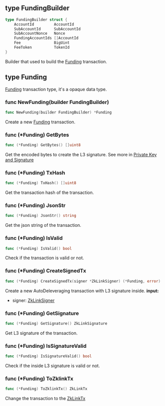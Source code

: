 ## type FundingBuilder

```go
type FundingBuilder struct {
	AccountId         AccountId
	SubAccountId      SubAccountId
	SubAccountNonce   Nonce
	FundingAccountIds []AccountId
	Fee               BigUint
	FeeToken          TokenId
}
```

Builder that used to build the [Funding](#type-funding) transaction.

## type Funding
[Funding](../../../api-and-sdk/data-types/transaction/funding.md) transaction type, it's a opaque data type.

### func NewFunding(builder FundingBuilder)
```go
func NewFunding(builder FundingBuilder) *Funding
```
Create a new [Funding](#type-funding) transaction.

### func (*Funding) GetBytes
```go
func (*Funding) GetBytes() []uint8
```
Get the encoded bytes to create the L3 signature. See more in [Private Key and Signature](../../../api-and-sdk/private-key-and-signature/encode/funding.md)

### func (*Funding) TxHash

```go
func (*Funding) TxHash() []uint8
```
Get the transaction hash of the transaction.

### func (*Funding) JsonStr

```go
func (*Funding) JsonStr() string
```
Get the json string of the transaction.

### func (*Funding) IsValid

```go
func (*Funding) IsValid() bool
```
Check if the transaction is valid or not.

### func (*Funding) CreateSignedTx

```go
func (*Funding) CreateSignedTx(signer *ZkLinkSigner) (*Funding, error)
```

Create a new AutoDeleveraging transaction with L3 signature inside.
**input:**
* signer: [ZkLinkSigner](../signer.md#type-zklinksigner)

### func (*Funding) GetSignature

```go
func (*Funding) GetSignature() ZkLinkSignature
```

Get L3 signature of the transaction.

### func (*Funding) IsSignatureValid

```go
func (*Funding) IsSignatureValid() bool
```
Check if the inside L3 signature is valid or not.

### func (*Funding) ToZklinkTx

```go
func (*Funding) ToZklinkTx() ZkLinkTx
```
Change the transaction to the [ZkLinkTx](../basic_types.md#zklinktx)
